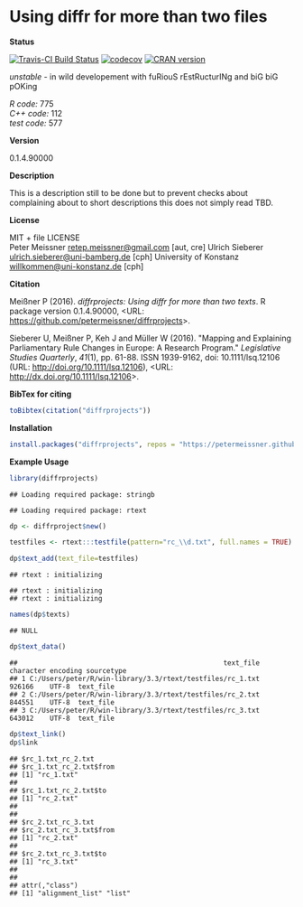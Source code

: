 
Using diffr for more than two files
===================================

**Status**

[![Travis-CI Build Status](https://travis-ci.org/petermeissner/diffrprojects.svg?branch=master)](https://travis-ci.org/petermeissner/diffrprojects) [![codecov](https://codecov.io/gh/petermeissner/diffrprojects/branch/master/graph/badge.svg)](https://codecov.io/gh/petermeissner/diffrprojects/tree/master/R) [![CRAN version](http://www.r-pkg.org/badges/version/diffrprojects)](https://cran.r-project.org/package=diffrprojects)

*unstable* - in wild developement with fuRiouS rEstRucturINg and biG biG pOKing

*R code:* 775<br> *C++ code:* 112<br> *test code:* 577

**Version**

0.1.4.90000

**Description**

This is a description still to be done but to prevent checks about complaining about to short descriptions this does not simply read TBD.

**License**

MIT + file LICENSE <br>Peter Meissner <retep.meissner@gmail.com> \[aut, cre\] Ulrich Sieberer <ulrich.sieberer@uni-bamberg.de> \[cph\] University of Konstanz <willkommen@uni-konstanz.de> \[cph\]

**Citation**

Meißner P (2016). *diffrprojects: Using diffr for more than two texts*. R package version 0.1.4.90000, &lt;URL: <https://github.com/petermeissner/diffrprojects>&gt;.

Sieberer U, Meißner P, Keh J and Müller W (2016). "Mapping and Explaining Parliamentary Rule Changes in Europe: A Research Program." *Legislative Studies Quarterly*, *41*(1), pp. 61-88. ISSN 1939-9162, doi: 10.1111/lsq.12106 (URL: <http://doi.org/10.1111/lsq.12106>), &lt;URL: <http://dx.doi.org/10.1111/lsq.12106>&gt;.

**BibTex for citing**

``` r
toBibtex(citation("diffrprojects"))
```

**Installation**

``` r
install.packages("diffrprojects", repos = "https://petermeissner.github.io/drat")
```

**Example Usage**

``` r
library(diffrprojects)
```

    ## Loading required package: stringb

    ## Loading required package: rtext

``` r
dp <- diffrproject$new()

testfiles <- rtext:::testfile(pattern="rc_\\d.txt", full.names = TRUE)

dp$text_add(text_file=testfiles)
```

    ## rtext : initializing

    ## rtext : initializing
    ## rtext : initializing

``` r
names(dp$texts)
```

    ## NULL

``` r
dp$text_data()
```

    ##                                                   text_file character encoding sourcetype
    ## 1 C:/Users/peter/R/win-library/3.3/rtext/testfiles/rc_1.txt    926166    UTF-8  text_file
    ## 2 C:/Users/peter/R/win-library/3.3/rtext/testfiles/rc_2.txt    844551    UTF-8  text_file
    ## 3 C:/Users/peter/R/win-library/3.3/rtext/testfiles/rc_3.txt    643012    UTF-8  text_file

``` r
dp$text_link()
dp$link
```

    ## $rc_1.txt_rc_2.txt
    ## $rc_1.txt_rc_2.txt$from
    ## [1] "rc_1.txt"
    ## 
    ## $rc_1.txt_rc_2.txt$to
    ## [1] "rc_2.txt"
    ## 
    ## 
    ## $rc_2.txt_rc_3.txt
    ## $rc_2.txt_rc_3.txt$from
    ## [1] "rc_2.txt"
    ## 
    ## $rc_2.txt_rc_3.txt$to
    ## [1] "rc_3.txt"
    ## 
    ## 
    ## attr(,"class")
    ## [1] "alignment_list" "list"
